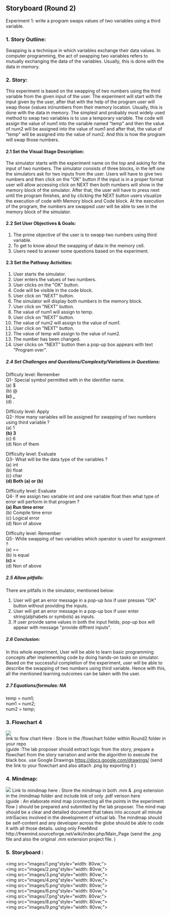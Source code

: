## Storyboard (Round 2)


Experiment 1: write a program swaps values of two variables using a third variable.


### 1. Story Outline:

Swapping is a technique in which variables exchange their data values. In computer programming, the act of swapping two variables refers to mutually exchanging the data of the variables. Usually, this is done with the data in memory.

### 2. Story:

This experiment is based on the swapping of two numbers using the third variable from the given input of the user. The experiment will start with the input given by the user, after that with the help of the program user will swap those (values in)numbers from their memory location. Usually, this is done with the data in memory. The simplest and probably most widely used method to swap two variables is to use a temporary variable. The code will assign the value of num1 into the variable named "temp" and then the value of num2 will be assigned into the value of num1 and after that, the value of "temp" will be assigned into the value of num2. And this is how the program will swap those numbers.


#### 2.1 Set the Visual Stage Description:

The simulator starts with the experiment name on the top and asking for the input of two numbers. The simulator consists of three blocks, in the left one the simulators ask for two inputs from the user. Users will have to give two numbers and then click on the "OK" button if the input is in a proper format user will allow accessing click on NEXT then both numbers will show in the memory block of the simulator. After that, the user will have to press next until the program finishes, and by clicking the NEXT button users visualize the execution of code with Memory block and Code block. At the execution of the program, the numbers are swapped user will be able to see in the memory block of the simulator. 

#### 2.2 Set User Objectives & Goals:

1. The prime objective of the user is to swapp two numbers using third variable. 
2. To get to know about the swapping of data in the memory cell.
3. Users need to answer some questions based on the experiment. 

#### 2.3 Set the Pathway Activities:

1. User starts the simulator.
2. User enters the values of two numbers.
3. User clicks on the "OK" button.
4. Code will be visible in the code block.
5. User click on "NEXT" button.
6. The simulator will display both numbers in the memory block.
7. User click on "NEXT" button.
8. The value of num1 will assign to temp.
9. User click on "NEXT" button.
10. The value of num2 will assign to the value of num1.
11. User click on "NEXT" button.
12. The value of temp will assign to the value of num2.
13. The number has been changed.
14. User clicks on "NEXT" button then a pop-up box appears with text "Program over".


##### 2.4 Set Challenges and Questions/Complexity/Variations in Questions:

Difficuty level: Remember<br>
Q1- Special symbol permitted with in the identifier name.<br>
(a) $ <br>
(b) @ <br>
<b>(c) _ </b> <br>
(d) . <br>

Difficuty level: Apply<br>
Q2-  How many variables will be assigned for swapping of two numbers using third variable ?<br>
(a) 1 <br>
<b>(b) 3 </b> <br>
(c) 6 <br>
(d) Non of them <br>

Difficulty level: Evaluate<br>
Q3- What will be the data type of the variables ?<br>
(a) int</b><br>
(b) float<br>
(c) char<br>
<b>(d) Both (a) or (b) </b><br>

Difficulty level: Evaluate<br>
Q4- If we assign two variable int and one variable float then what type of error will perform in that program ?<br>
<b>(a) Run time error</b><br>
(b) Compile time error<br>
(c) Logical error<br>
(d) Non of above<br>

Difficulty level: Remember<br>
Q5-  While swapping of two variables which operator is used for assignment ?<br>
(a) ==<br>
(b) is equal<br>
<b>(c) =</b><br>
(d) Non of above<br>


##### 2.5 Allow pitfalls:

There are pitfalls in the simulator, mentioned below:

1. User will get an error message in a pop-up box if user presses "OK" button without providing the inputs.
2. User will get an error message in a pop-up box if user enter string(alphabets or symbols) as inputs.
3. If user provide same values in both the input fields, pop-up box will appear with message "provide diffrent inputs".


##### 2.6 Conclusion:

In this whole experiment, User will be able to learn basic programming concepts after implementing code by doing hands-on tasks on simulator. Based on the successful completion of the experiment, user will be able to describe the swapping of two numbers using third variable. Hence with this, all the mentioned learning outcomes can be taken with the user.

##### 2.7 Equations/formulas: NA

temp = num1;<br>
num1 = num2; <br>
num2 = temp;<br>

### 3. Flowchart 4
<img src="flowchart/flowchart.png"/><br>
link to flow chart Here : Store in the  /flowchart folder within Round2 folder in your repo
<br>
(guide :The lab proposer should extract logic from the story, prepare a flowchart from the story narration and write the algorithm to execute the black box.  use Google Drawings https://docs.google.com/drawings/ (send the link to your flowchart and also attach .png by exporting it )

### 4. Mindmap:
<img src="mindmap/mindmap.png"/>
 Link to mindmap here : Store the mindmap in both .mm & .png extension in the  /mindmap folder and include link of only .pdf verison here
 <br>
 (guide : An elaborate mind map (connecting all the points in the experiment flow ) should be prepared and submitted by the lab proposer. The mind map should be a clear and detailed document that takes into account all minute intri5acies involved in the development of virtual lab. The mindmap should be self-content and any developer across the globe should be able to code it with all those details. using only FreeMind http://freemind.sourceforge.net/wiki/index.php/Main_Page (send the .png file and also the original .mm extension project file. )

### 5. Storyboard :

<img src="images/1.png"style="width: 80vw;"><br>
<img src="images/2.png"style="width: 80vw;"><br>
<img src="images/3.png"style="width: 80vw;"><br>
<img src="images/4.png"style="width: 80vw;"><br>
<img src="images/5.png"style="width: 80vw;"><br>
<img src="images/6.png"style="width: 80vw;"><br>
<img src="images/7.png"style="width: 80vw;"><br>
<img src="images/8.png"style="width: 80vw;"><br>
<img src="images/9.png"style="width: 80vw;"><br>

